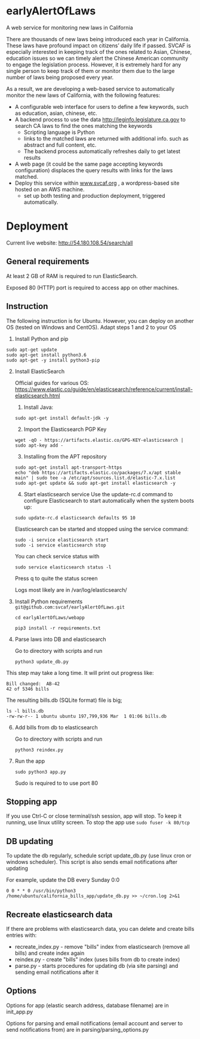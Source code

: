 # earlyAlertOfLaws
A web service for monitoring new laws in California

There are thousands of new laws being introduced each year in California. These laws have profound impact on citizens’ daily life if passed. SVCAF is especially interested in keeping track of the ones related to Asian, Chinese, education issues so we can timely alert the Chinese American community to engage the legislation process.  However, it is extremely hard for any single person to keep track of them or monitor them due to the large number of laws being proposed every year.  

As a result, we are developing a web-based service to automatically monitor the new laws of California, with the following features: 
* A configurable web interface for users to define a few keywords, such as education, asian, chinese, etc.
* A backend process to use the data http://leginfo.legislature.ca.gov to search CA laws to find the ones matching the keywords
  * Scripting language is Python
  * links to the matched laws are returned with additional info. such as abstract and full content, etc.
  * The backend process automatically refreshes daily to get latest results
* A web page (it could be the same page accepting keywords configuration) displaces the query results with links for the laws matched.
* Deploy this service within www.svcaf.org , a wordpress-based site hosted on an AWS machine.
  * set up both testing and production deployment, triggered automatically.

# Deployment

Current live website: http://54.180.108.54/search/all

## General requirements

At least 2 GB of RAM is required to run ElasticSearch.

Exposed 80 (HTTP) port is required to access app on other machines.

## Instruction
The following instruction is for Ubuntu.  However, you can deploy on another OS (tested on Windows and CentOS). Adapt steps 1 and 2 to your OS

1. Install Python and pip
  ```
  sudo apt-get update
  sudo apt-get install python3.6
  sudo apt-get -y install python3-pip
  ```

2. Install ElasticSearch

    Official guides for various OS:
    https://www.elastic.co/guide/en/elasticsearch/reference/current/install-elasticsearch.html

    1. Install Java:

    `sudo apt-get install default-jdk -y`

    2. Import the Elasticsearch PGP Key

    `wget -qO - https://artifacts.elastic.co/GPG-KEY-elasticsearch | sudo apt-key add -`

    3. Installing from the APT repository

    ```
    sudo apt-get install apt-transport-https
    echo "deb https://artifacts.elastic.co/packages/7.x/apt stable main" | sudo tee -a /etc/apt/sources.list.d/elastic-7.x.list
    sudo apt-get update && sudo apt-get install elasticsearch -y
    ```

    4. Start elasticsearch service
    Use the update-rc.d command to configure Elasticsearch to start automatically when the system boots up:

    `sudo update-rc.d elasticsearch defaults 95 10`

    Elasticsearch can be started and stopped using the service command:

    ```
    sudo -i service elasticsearch start
    sudo -i service elasticsearch stop
    ```

    You can check service status with

    `sudo service elasticsearch status -l`
    
    Press q to quite the status screen
    
    Logs most likely are in
    /var/log/elasticsearch/

4. Install Python requirements  
   `git@github.com:svcaf/earlyAlertOfLaws.git`
   
   `cd earlyAlertOfLaws/webapp`

    `pip3 install -r requirements.txt`

5. Parse laws into DB and elasticsearch

    Go to directory with scripts and run 
    
    `python3 update_db.py`

This step may take a long time. It will print out progress like:
```
Bill changed:  AB-42
42 of 5346 bills
```

 The resulting bills.db (SQLite format) file is big;
```
ls -l bills.db
-rw-rw-r-- 1 ubuntu ubuntu 197,799,936 Mar  1 01:06 bills.db
```

6. Add bills from db to elasticsearch  

    Go to directory with scripts and run 
    
    `python3 reindex.py`


7. Run the app  

    `sudo python3 app.py`
    
    Sudo is required to to use port 80

## Stopping app
If you use Ctrl-C or close terminal/ssh session, app will stop. To keep it running, use linux utility screen. To stop the app use `sudo fuser -k 80/tcp`

## DB updating
To update the db regularly, schedule script update_db.py (use linux cron or windows scheduler). This script is also sends email notifications after updating

For example, update the DB every Sunday 0:0
```
0 0 * * 0 /usr/bin/python3 /home/ubuntu/california_bills_app/update_db.py >> ~/cron.log 2>&1
```

## Recreate elasticsearch data
If there are problems with elasticsearch data, you can delete and create bills entries with:

* recreate_index.py - remove "bills" index from elasticsearch (remove all bills) and create index again 
* reindex.py - create "bills" index (uses bills from db to create index)
* parse.py - starts procedures for updating db (via site parsing) and sending email notifications after it


## Options

Options for app (elastic search address, database filename) are in init_app.py

Options for parsing and email notifications (email account and server to send notifications from) are in parsing/parsing_options.py
